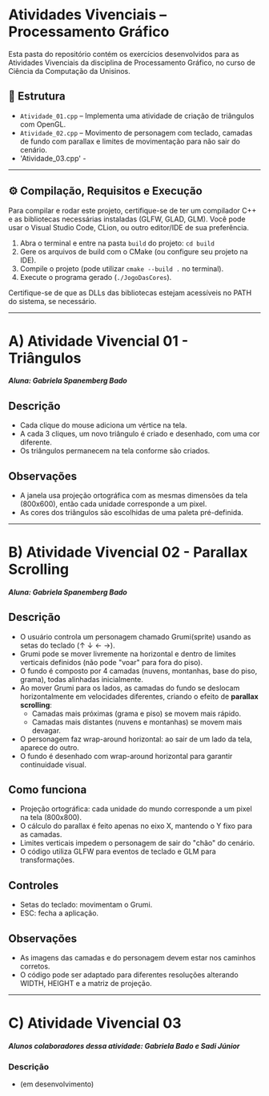 # Atividades Vivenciais – Processamento Gráfico

Esta pasta do repositório contém os exercícios desenvolvidos para as Atividades Vivenciais da disciplina de Processamento Gráfico, no curso de Ciência da Computação da Unisinos.

## 📁 Estrutura

- `Atividade_01.cpp` – Implementa uma atividade de criação de triângulos com OpenGL.
- `Atividade_02.cpp` – Movimento de personagem com teclado, camadas de fundo com parallax e limites de movimentação para não sair do cenário.
- 'Atividade_03.cpp' - 

______________________________________________

## ⚙️ Compilação, Requisitos e Execução

Para compilar e rodar este projeto, certifique-se de ter um compilador C++ e as bibliotecas necessárias instaladas (GLFW, GLAD, GLM). Você pode usar o Visual Studio Code, CLion, ou outro editor/IDE de sua preferência.

1. Abra o terminal e entre na pasta `build` do projeto: `cd build`
2. Gere os arquivos de build com o CMake (ou configure seu projeto na IDE).
3. Compile o projeto (pode utilizar `cmake --build .` no terminal).
4. Execute o programa gerado (`./JogoDasCores`).

Certifique-se de que as DLLs das bibliotecas estejam acessíveis no PATH do sistema, se necessário.

______________________________________________

# A) Atividade Vivencial 01 - Triângulos
#### _Aluna: Gabriela Spanemberg Bado_

## Descrição

- Cada clique do mouse adiciona um vértice na tela.
- A cada 3 cliques, um novo triângulo é criado e desenhado, com uma cor diferente.
- Os triângulos permanecem na tela conforme são criados.

## Observações

- A janela usa projeção ortográfica com as mesmas dimensões da tela (800x600), então cada unidade corresponde a um pixel.
- As cores dos triângulos são escolhidas de uma paleta pré-definida.

______________________________________________


# B) Atividade Vivencial 02 - Parallax Scrolling
#### _Aluna: Gabriela Spanemberg Bado_

## Descrição

- O usuário controla um personagem chamado Grumi(sprite) usando as setas do teclado (↑ ↓ ← →).
- Grumi pode se mover livremente na horizontal e dentro de limites verticais definidos (não pode "voar" para fora do piso).
- O fundo é composto por 4 camadas (nuvens, montanhas, base do piso, grama), todas alinhadas inicialmente.
- Ao mover Grumi para os lados, as camadas do fundo se deslocam horizontalmente em velocidades diferentes, criando o efeito de **parallax scrolling**:
  - Camadas mais próximas (grama e piso) se movem mais rápido.
  - Camadas mais distantes (nuvens e montanhas) se movem mais devagar.
- O personagem faz wrap-around horizontal: ao sair de um lado da tela, aparece do outro.
- O fundo é desenhado com wrap-around horizontal para garantir continuidade visual.

## Como funciona

- Projeção ortográfica: cada unidade do mundo corresponde a um pixel na tela (800x800).
- O cálculo do parallax é feito apenas no eixo X, mantendo o Y fixo para as camadas.
- Limites verticais impedem o personagem de sair do "chão" do cenário.
- O código utiliza GLFW para eventos de teclado e GLM para transformações.

## Controles

- Setas do teclado: movimentam o Grumi.
- ESC: fecha a aplicação.

## Observações

- As imagens das camadas e do personagem devem estar nos caminhos corretos.
- O código pode ser adaptado para diferentes resoluções alterando WIDTH, HEIGHT e a matriz de projeção.

______________________________________________

# C) Atividade Vivencial 03
#### _Alunos colaboradores dessa atividade: Gabriela Bado e Sadi Júnior_

### Descrição

- (em desenvolvimento)

